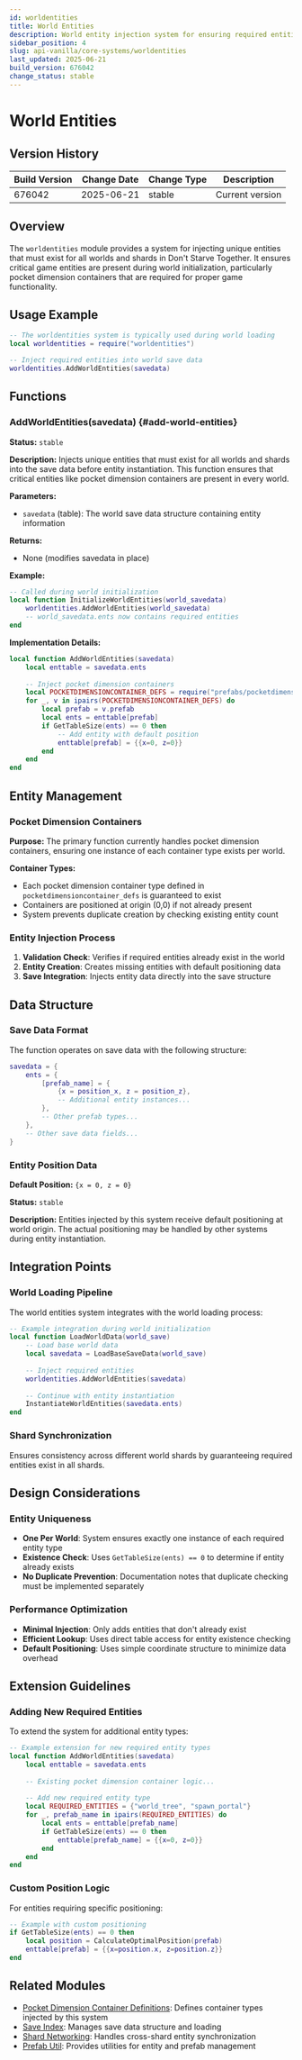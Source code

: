 ```yaml
---
id: worldentities
title: World Entities
description: World entity injection system for ensuring required entities exist across all worlds and shards
sidebar_position: 4
slug: api-vanilla/core-systems/worldentities
last_updated: 2025-06-21
build_version: 676042
change_status: stable
---
```


# World Entities

## Version History
| Build Version | Change Date | Change Type | Description |
|---|----|----|----|
| 676042 | 2025-06-21 | stable | Current version |

## Overview

The `worldentities` module provides a system for injecting unique entities that must exist for all worlds and shards in Don't Starve Together. It ensures critical game entities are present during world initialization, particularly pocket dimension containers that are required for proper game functionality.

## Usage Example

```lua
-- The worldentities system is typically used during world loading
local worldentities = require("worldentities")

-- Inject required entities into world save data
worldentities.AddWorldEntities(savedata)
```

## Functions

### AddWorldEntities(savedata) {#add-world-entities}

**Status:** `stable`

**Description:**
Injects unique entities that must exist for all worlds and shards into the save data before entity instantiation. This function ensures that critical entities like pocket dimension containers are present in every world.

**Parameters:**
- `savedata` (table): The world save data structure containing entity information

**Returns:**
- None (modifies savedata in place)

**Example:**
```lua
-- Called during world initialization
local function InitializeWorldEntities(world_savedata)
    worldentities.AddWorldEntities(world_savedata)
    -- world_savedata.ents now contains required entities
end
```

**Implementation Details:**
```lua
local function AddWorldEntities(savedata)
    local enttable = savedata.ents
    
    -- Inject pocket dimension containers
    local POCKETDIMENSIONCONTAINER_DEFS = require("prefabs/pocketdimensioncontainer_defs").POCKETDIMENSIONCONTAINER_DEFS
    for _, v in ipairs(POCKETDIMENSIONCONTAINER_DEFS) do
        local prefab = v.prefab
        local ents = enttable[prefab]
        if GetTableSize(ents) == 0 then
            -- Add entity with default position
            enttable[prefab] = {{x=0, z=0}}
        end
    end
end
```

## Entity Management

### Pocket Dimension Containers

**Purpose:** The primary function currently handles pocket dimension containers, ensuring one instance of each container type exists per world.

**Container Types:**
- Each pocket dimension container type defined in `pocketdimensioncontainer_defs` is guaranteed to exist
- Containers are positioned at origin (0,0) if not already present
- System prevents duplicate creation by checking existing entity count

### Entity Injection Process

1. **Validation Check**: Verifies if required entities already exist in the world
2. **Entity Creation**: Creates missing entities with default positioning data
3. **Save Integration**: Injects entity data directly into the save structure

## Data Structure

### Save Data Format

The function operates on save data with the following structure:

```lua
savedata = {
    ents = {
        [prefab_name] = {
            {x = position_x, z = position_z},
            -- Additional entity instances...
        },
        -- Other prefab types...
    },
    -- Other save data fields...
}
```

### Entity Position Data

**Default Position:** `{x = 0, z = 0}`

**Status:** `stable`

**Description:** Entities injected by this system receive default positioning at world origin. The actual positioning may be handled by other systems during entity instantiation.

## Integration Points

### World Loading Pipeline

The world entities system integrates with the world loading process:

```lua
-- Example integration during world initialization
local function LoadWorldData(world_save)
    -- Load base world data
    local savedata = LoadBaseSaveData(world_save)
    
    -- Inject required entities
    worldentities.AddWorldEntities(savedata)
    
    -- Continue with entity instantiation
    InstantiateWorldEntities(savedata.ents)
end
```

### Shard Synchronization

Ensures consistency across different world shards by guaranteeing required entities exist in all shards.

## Design Considerations

### Entity Uniqueness

- **One Per World**: System ensures exactly one instance of each required entity type
- **Existence Check**: Uses `GetTableSize(ents) == 0` to determine if entity already exists
- **No Duplicate Prevention**: Documentation notes that duplicate checking must be implemented separately

### Performance Optimization

- **Minimal Injection**: Only adds entities that don't already exist
- **Efficient Lookup**: Uses direct table access for entity existence checking
- **Default Positioning**: Uses simple coordinate structure to minimize data overhead

## Extension Guidelines

### Adding New Required Entities

To extend the system for additional entity types:

```lua
-- Example extension for new required entity types
local function AddWorldEntities(savedata)
    local enttable = savedata.ents
    
    -- Existing pocket dimension container logic...
    
    -- Add new required entity type
    local REQUIRED_ENTITIES = {"world_tree", "spawn_portal"}
    for _, prefab_name in ipairs(REQUIRED_ENTITIES) do
        local ents = enttable[prefab_name]
        if GetTableSize(ents) == 0 then
            enttable[prefab_name] = {{x=0, z=0}}
        end
    end
end
```

### Custom Position Logic

For entities requiring specific positioning:

```lua
-- Example with custom positioning
if GetTableSize(ents) == 0 then
    local position = CalculateOptimalPosition(prefab)
    enttable[prefab] = {{x=position.x, z=position.z}}
end
```

## Related Modules

- [Pocket Dimension Container Definitions](../prefabs/pocketdimensioncontainer_defs.md): Defines container types injected by this system
- [Save Index](./saveindex.md): Manages save data structure and loading
- [Shard Networking](./shardnetworking.md): Handles cross-shard entity synchronization
- [Prefab Util](./prefabutil.md): Provides utilities for entity and prefab management
